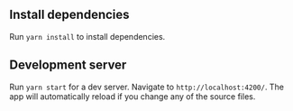 ## Install dependencies

Run `yarn install` to install dependencies.

## Development server

Run `yarn start` for a dev server. Navigate to `http://localhost:4200/`. The app will automatically reload if you change any of the source files.
